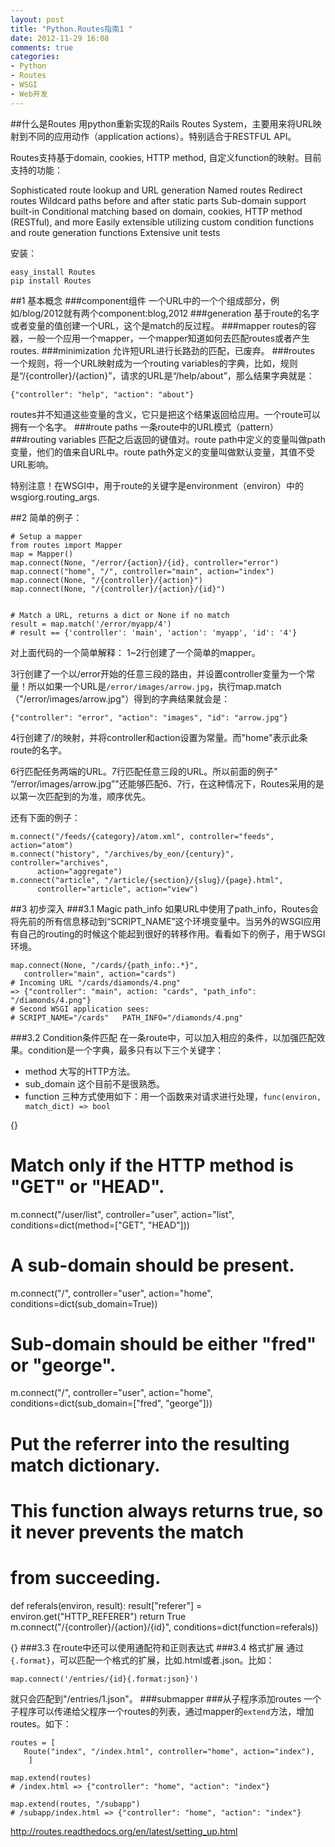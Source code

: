 ```yaml
---
layout: post
title: "Python.Routes指南1 "
date: 2012-11-29 16:08
comments: true
categories: 
- Python
- Routes
- WSGI
- Web开发
---
```


##什么是Routes
用python重新实现的Rails Routes System，主要用来将URL映射到不同的应用动作（application actions）。特别适合于RESTFUL API。

Routes支持基于domain, cookies, HTTP method, 自定义function的映射。目前支持的功能：

Sophisticated route lookup and URL generation
Named routes
Redirect routes
Wildcard paths before and after static parts
Sub-domain support built-in
Conditional matching based on domain, cookies, HTTP method (RESTful), and more
Easily extensible utilizing custom condition functions and route generation functions
Extensive unit tests

安装：

    easy_install Routes
    pip install Routes

##1 基本概念
###component组件
一个URL中的一个个组成部分，例如/blog/2012就有两个component:blog,2012
###generation
基于route的名字或者变量的值创建一个URL，这个是match的反过程。
###mapper
routes的容器，一般一个应用一个mapper，一个mapper知道如何去匹配routes或者产生routes.
###minimization
允许短URL进行长路劲的匹配，已废弃。
###routes
一个规则，将一个URL映射成为一个routing variables的字典，比如，规则是“/{controller}/{action}”，请求的URL是“/help/about”，那么结果字典就是：

    {"controller": "help", "action": "about"}

routes并不知道这些变量的含义，它只是把这个结果返回给应用。一个route可以拥有一个名字。
###route paths
一条route中的URL模式（pattern）
###routing variables
匹配之后返回的键值对。route path中定义的变量叫做path变量，他们的值来自URL中。route path外定义的变量叫做默认变量，其值不受URL影响。

特别注意！在WSGI中，用于route的关键字是environment（environ）中的wsgiorg.routing_args.

##2 简单的例子：

    # Setup a mapper
    from routes import Mapper
    map = Mapper()
    map.connect(None, "/error/{action}/{id}, controller="error")
    map.connect("home", "/", controller="main", action="index")
    map.connect(None, "/{controller}/{action}")
    map.connect(None, "/{controller}/{action}/{id}")
    

    # Match a URL, returns a dict or None if no match
    result = map.match('/error/myapp/4')
    # result == {'controller': 'main', 'action': 'myapp', 'id': '4'}

对上面代码的一个简单解释：
1~2行创建了一个简单的mapper。

3行创建了一个以/error开始的任意三段的路由，并设置controller变量为一个常量！所以如果一个URL是`/error/images/arrow.jpg`，执行map.match（"/error/images/arrow.jpg"）得到的字典结果就会是：

`{"controller": "error", "action": "images", "id": "arrow.jpg"}`

4行创建了/的映射，并将controller和action设置为常量。而"home"表示此条route的名字。

6行匹配任务两端的URL。7行匹配任意三段的URL。所以前面的例子" “/error/images/arrow.jpg”"还能够匹配6、7行，在这种情况下，Routes采用的是以第一次匹配到的为准，顺序优先。

还有下面的例子：

    m.connect("/feeds/{category}/atom.xml", controller="feeds", action="atom")
    m.connect("history", "/archives/by_eon/{century}", controller="archives",
          action="aggregate")
    m.connect("article", "/article/{section}/{slug}/{page}.html",
          controller="article", action="view")

##3 初步深入
###3.1 Magic path_info
如果URL中使用了path_info，Routes会将先前的所有信息移动到“SCRIPT_NAME”这个环境变量中。当另外的WSGI应用有自己的routing的时候这个能起到很好的转移作用。看看如下的例子，用于WSGI环境。

    map.connect(None, "/cards/{path_info:.*}",
       controller="main", action="cards")
    # Incoming URL "/cards/diamonds/4.png"
    => {"controller": "main", action: "cards", "path_info": "/diamonds/4.png"}
    # Second WSGI application sees:
    # SCRIPT_NAME="/cards"   PATH_INFO="/diamonds/4.png"
###3.2 Condition条件匹配
在一条route中，可以加入相应的条件，以加强匹配效果。condition是一个字典，最多只有以下三个关键字：
* method
大写的HTTP方法。
* sub_domain
这个目前不是很熟悉。
* function
三种方式使用如下：用一个函数来对请求进行处理，`func(environ, match_dict) => bool`

{}
# Match only if the HTTP method is "GET" or "HEAD".
m.connect("/user/list", controller="user", action="list",
          conditions=dict(method=["GET", "HEAD"]))

# A sub-domain should be present.
m.connect("/", controller="user", action="home",
          conditions=dict(sub_domain=True))

# Sub-domain should be either "fred" or "george".
m.connect("/", controller="user", action="home",
          conditions=dict(sub_domain=["fred", "george"]))

# Put the referrer into the resulting match dictionary.
# This function always returns true, so it never prevents the match
# from succeeding.
def referals(environ, result):
    result["referer"] = environ.get("HTTP_REFERER")
    return True
m.connect("/{controller}/{action}/{id}",
    conditions=dict(function=referals))

{}
###3.3 在route中还可以使用通配符和正则表达式
###3.4 格式扩展
通过`{.format}`，可以匹配一个格式的扩展，比如.html或者.json。比如：

    map.connect('/entries/{id}{.format:json}')

就只会匹配到"/entries/1.json"。
###submapper
###从子程序添加routes
一个子程序可以传递给父程序一个routes的列表，通过mapper的`extend`方法，增加routes。如下：

    routes = [
       Route("index", "/index.html", controller="home", action="index"),
        ]

    map.extend(routes)
    # /index.html => {"controller": "home", "action": "index"}

    map.extend(routes, "/subapp")
    # /subapp/index.html => {"controller": "home", "action": "index"}


<http://routes.readthedocs.org/en/latest/setting_up.html>




